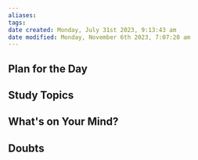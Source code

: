 ```yaml
---
aliases: 
tags: 
date created: Monday, July 31st 2023, 9:13:43 am
date modified: Monday, November 6th 2023, 7:07:20 am
---
```


## Plan for the Day

## Study Topics

## What's on Your Mind?

## Doubts